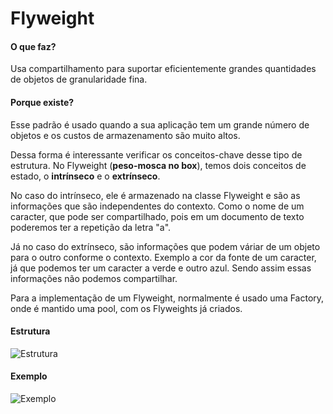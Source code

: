 # Flyweight

#### O que faz?

Usa compartilhamento para suportar eficientemente grandes
quantidades de objetos de granularidade fina.

#### Porque existe?

Esse padrão é usado quando a sua aplicação tem um grande número
de objetos e os custos de armazenamento são muito altos.

Dessa forma é interessante verificar os conceitos-chave desse tipo
de estrutura. No Flyweight (**peso-mosca no box**), temos dois
conceitos de estado, o **intrínseco** e o **extrínseco**.

No caso do intrínseco, ele é armazenado na classe Flyweight e são
as informações que são independentes do contexto. Como o nome de
um caracter, que pode ser compartilhado, pois em um documento de
texto poderemos ter a repetição da letra "a".

Já no caso do extrínseco, são informações que podem váriar de um
objeto para o outro conforme o contexto. Exemplo a cor da fonte de
um caracter, já que podemos ter um caracter a verde e outro azul.
Sendo assim essas informações não podemos compartilhar.

Para a implementação de um Flyweight, normalmente é usado uma
Factory, onde é mantido uma pool, com os Flyweights já criados.

#### Estrutura

![Estrutura](https://i.ibb.co/yfh2yyZ/estrutura-flyweight.png)

#### Exemplo

![Exemplo](https://i.ibb.co/qryJqtc/exemplo-flyweight.png)